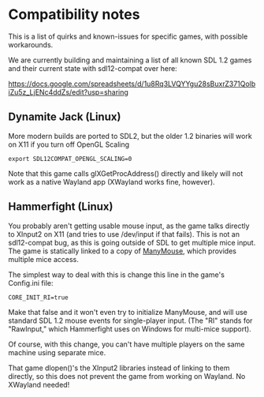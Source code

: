 # Compatibility notes

This is a list of quirks and known-issues for specific games, with possible
workarounds.

We are currently building and maintaining a list of all known SDL 1.2 games
and their current state with sdl12-compat over here:

https://docs.google.com/spreadsheets/d/1u8Rq3LVQYYgu28sBuxrZ371QolbiZu5z_LjENc4ddZs/edit?usp=sharing



## Dynamite Jack (Linux)

More modern builds are ported to SDL2, but the older 1.2 binaries will work
on X11 if you turn off OpenGL Scaling

    export SDL12COMPAT_OPENGL_SCALING=0

Note that this game calls glXGetProcAddress() directly and likely will not
work as a native Wayland app (XWayland works fine, however).


## Hammerfight (Linux)

You probably aren't getting usable mouse input, as the game talks directly to
XInput2 on X11 (and tries to use /dev/input if that fails). This is not an
sdl12-compat bug, as this is going outside of SDL to get multiple mice
input. The game is statically linked to a copy of [ManyMouse](https://icculus.org/manymouse/),
which provides multiple mice access.


The simplest way to deal with this is change this line in the game's
Config.ini file:

    CORE_INIT_RI=true

Make that false and it won't even try to initialize ManyMouse, and will use
standard SDL 1.2 mouse events for single-player input. (The "RI" stands for
"RawInput," which Hammerfight uses on Windows for multi-mice support).

Of course, with this change, you can't have multiple players on the same
machine using separate mice.

That game dlopen()'s the XInput2 libraries instead of linking to them
directly, so this does not prevent the game from working on Wayland. No
XWayland needed!


